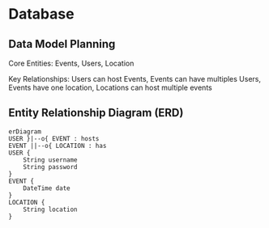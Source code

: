 # Database

## Data Model Planning
Core Entities: Events, Users, Location

Key Relationships: Users can host Events, Events can have multiples Users, Events have one location, Locations can host multiple events

## Entity Relationship Diagram (ERD)
```mermaid
erDiagram
USER }|--o{ EVENT : hosts
EVENT ||--o{ LOCATION : has
USER {
    String username
    String password
}
EVENT {
    DateTime date
}
LOCATION {
    String location
}

```